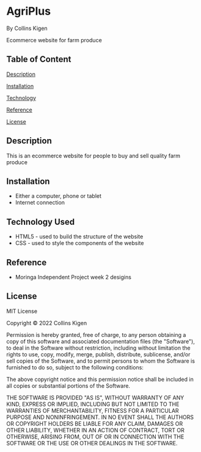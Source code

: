 # AgriPlus
By Collins Kigen

Ecommerce website for farm produce

## Table of Content
[Description](#description)

[Installation](#installation)

[Technology](#technology)

[Reference](#reference)

[License](#license)

## Description <a name="description"></a>
This is an ecommerce website for people to buy and sell quality farm produce
## Installation <a name="installation"></a>
* Either a computer, phone or tablet
* Internet connection

## Technology Used <a name="technology"></a>
* HTML5 - used to build the structure of the website
* CSS - used to style the components of the website

## Reference <a name="reference"></a>
* Moringa Independent Project week 2 desigins
## License <a name="license"></a>
MIT License 

Copyright &copy; 2022 Collins Kigen

Permission is hereby granted, free of charge, to any person obtaining a copy of this software and associated documentation files (the "Software"), to deal in the Software without restriction, including without limitation the rights to use, copy, modify, merge, publish, distribute, sublicense, and/or sell copies of the Software, and to permit persons to whom the Software is furnished to do so, subject to the following conditions:

The above copyright notice and this permission notice shall be included in all copies or substantial portions of the Software.

THE SOFTWARE IS PROVIDED "AS IS", WITHOUT WARRANTY OF ANY KIND, EXPRESS OR IMPLIED, INCLUDING BUT NOT LIMITED TO THE WARRANTIES OF MERCHANTABILITY, FITNESS FOR A PARTICULAR PURPOSE AND NONINFRINGEMENT. IN NO EVENT SHALL THE AUTHORS OR COPYRIGHT HOLDERS BE LIABLE FOR ANY CLAIM, DAMAGES OR OTHER LIABILITY, WHETHER IN AN ACTION OF CONTRACT, TORT OR OTHERWISE, ARISING FROM, OUT OF OR IN CONNECTION WITH THE SOFTWARE OR THE USE OR OTHER DEALINGS IN THE SOFTWARE.